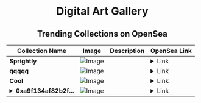 <div align="center">

# Digital Art Gallery

## Trending Collections on OpenSea

| Collection Name                       | Image                                                                                     | Description                       | OpenSea Link                                                                                          |
|---------------------------------------|-------------------------------------------------------------------------------------------|-----------------------------------|--------------------------------------------------------------------------------------------------------|
| **Sprightly** | ![Image](https://i.seadn.io/s/raw/files/30e880fa395794fdf0e64a2efdc64a7d.jpg?w=500&auto=format?w=200&auto=format) |  | <details><summary>Link</summary>[Sprightly](https://opensea.io/collection/sprightly-683)</details> |
| **qqqqq** | ![Image](https://i.seadn.io/s/raw/files/bb1a9be499453bb51b1838865a629618.png?w=500&auto=format?w=200&auto=format) |  | <details><summary>Link</summary>[qqqqq](https://opensea.io/collection/qqqqq-17)</details> |
| **Cool** | ![Image](https://i.seadn.io/s/raw/files/fed667f98a0a682e6172b36450a9b707.jpg?w=500&auto=format?w=200&auto=format) |  | <details><summary>Link</summary>[Cool](https://opensea.io/collection/cool-1851)</details> |
| **<details><summary>0xa9f134af82b2f...</summary>0xa9f134af82b2f3826aba1e96063eab13b0ebe71d</details>** | ![Image](https://i.seadn.io/s/raw/files/74e69e000e9b5bf247029bb59cba95bd.jpg?w=500&auto=format?w=200&auto=format) |  | <details><summary>Link</summary>[0xa9f134af82b2f3826aba1e96063eab13b0ebe71d](https://opensea.io/collection/0xa9f134af82b2f3826aba1e96063eab13b0ebe71d)</details> |

</div>